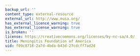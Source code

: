 ```yaml
---
backup_url: ''
content_type: external-resource
external_url: http://www.musa.org/
has_external_licence_warning: true
has_external_license_warning: true
is_broken: ''
license: https://creativecommons.org/licenses/by-nc-sa/4.0/
title: Meningitis Foundation of America
uid: f09c8718-2a7d-4bda-b43d-27cdcff7ad2d
---
```


